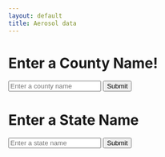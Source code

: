 ```yaml
---
layout: default
title: Aerosol data
---
```

<html>
<head>
    <title>County and State Input</title>
    <script src="https://cdnjs.cloudflare.com/ajax/libs/Chart.js/3.7.0/chart.min.js"></script>
</head>
<body>
    <h1>Enter a County Name!</h1>
    <form id="countyForm">
        <input type="text" id="countyInput" placeholder="Enter a county name">
        <button type="submit">Submit</button>
    </form>
    <div id="countyResult">
        <!-- The result for county data from the backend will be displayed here -->
    </div>
    <div id="countyPieChart">
        <!-- The pie chart for county data will be displayed here -->
    </div>

<!-- Add a separator or some text here if you want to separate the results -->

<h1>Enter a State Name</h1>
    <form id= "stateForm">
        <input type="text" id="stateInput" placeholder="Enter a state name">
        <button type="submit">Submit</button>
    </form>
<div id="stateResult">
        <!-- The result for state data from the backend will be displayed here -->
    </div>
    <div id="statePieChart">
        <!-- The pie chart for state data will be displayed here -->
    </div>

<script>
        // County Form Submission
        document.getElementById('countyForm').addEventListener('submit', function (e) {
            e.preventDefault();
            const countyName = document.getElementById('countyInput').value;
            fetch(`http://localhost:5000/api/data/county/county/${countyName}`, {
                method: 'GET',
                headers: {
                    'Content-Type': 'application/json',
                }
            })
            .then(response => {
                if (response.status === 404) {
                    return { error: "County data not found" };
                }
                return response.json();
            })
            .then(data => {
                if (data.error) {
                    document.getElementById('countyResult').textContent = `Error: ${data.error}`;
                } else {
                    // Create the pie chart for county data
                    const pieChartHtml = `
                        <h2>Air Pollution in ${data.County}</h2>
                        <canvas id="countyAirPollutionChart"></canvas>
                    `;
                    document.getElementById('countyPieChart').innerHTML = pieChartHtml;

                    new Chart(document.getElementById('countyAirPollutionChart'), {
                        type: 'pie',
                        data: {
                            labels: ['Good Days', 'Moderate Days', 'Unhealthy Days', 'Very Unhealthy Days', 'Hazardous Days'],
                            datasets: [{
                                data: [data['Good Days'], data['Moderate Days'], data['Unhealthy Days'], data['Very Unhealthy Days'], data['Hazardous Days']],
                                backgroundColor: ['green', 'yellow', 'orange', 'red', 'purple'],
                            }],
                        },
                        options: {
                            tooltips: {
                                callbacks: {
                                    label: function (tooltipItem, data) {
                                        const dataset = data.datasets[tooltipItem.datasetIndex];
                                        const total = dataset.data.reduce((prev, current) => prev + current);
                                        const currentValue = dataset.data[tooltipItem.index];
                                        const percentage = ((currentValue / total) * 100).toFixed(2);
                                        return `${data.labels[tooltipItem.index]}: ${percentage}%`;
                                    },
                                },
                            },
                            title: {
                                display: true,
                                text: `Air Pollution in ${data.County}`,
                            },
                        },
                    });
                }
            })
            .catch(error => {
                console.error('Error:', error);
            });
        });

        // State Form Submission
        document.getElementById('stateForm').addEventListener('submit', function (e) {
            e.preventDefault();
            const stateName = document.getElementById('stateInput').value;
            fetch(`http://localhost:5000/api/data/cancer/cancer/state/${stateName}`, {
                method: 'GET',
                headers: {
                    'Content-Type': 'application/json',
                }
            })
            .then(response => {
                if (response.status === 404) {
                    return { error: "State data not found" };
                }
                return response.json();
            })
            .then(data => {
                if (data.error) {
                    document.getElementById('stateResult').textContent = `Error: ${data.error}`;
                } else {
                    // Create the pie chart for state data
                    const pieChartHtml = `
                        <h2>Lung Cancer Data in ${data.State}</h2>
                        <canvas id="stateLungCancerChart"></canvas>
                    `;
                    document.getElementById('statePieChart').innerHTML = pieChartHtml;

                    new Chart(document.getElementById('stateLungCancerChart'), {
                        type: 'pie',
                        data: {
                            labels: ['Total Deaths', 'Survivors'],
                            datasets: [{
                                data: [data['Total amount of death from lung cancer'], data['Total Population'] - data['Total amount of death from lung cancer']],
                                backgroundColor: ['red', 'green'],
                            }],
                        },
                        options: {
                            tooltips: {
                                callbacks: {
                                    label: function (tooltipItem, data) {
                                        return `${data.labels[tooltipItem.index]}: ${data.datasets[0].data[tooltipItem.index]}`;
                                    },
                                },
                            },
                            title: {
                                display: true,
                                text: `Lung Cancer Data in ${data.State}`,
                            },
                        },
                    });
                }
            })
            .catch(error => {
                console.error('Error:', error);
            });
        });
    </script>
</body>
</html>